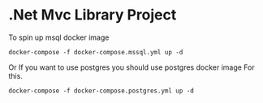# .Net Mvc Library Project

To spin up msql docker image

`docker-compose -f docker-compose.mssql.yml up -d`

Or If you want to use postgres you should use postgres docker image
For this.

`docker-compose -f docker-compose.postgres.yml up -d`